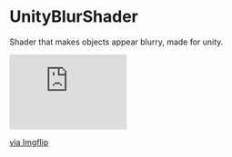 # UnityBlurShader
Shader that makes objects appear blurry, made for unity.

<div style="width:206px;max-width:100%;"><div style="height:0;padding-bottom:64.08%;position:relative;"><iframe width="206" height="132" style="position:absolute;top:0;left:0;width:100%;height:100%;" frameBorder="0" src="https://imgflip.com/embed/4ur238"></iframe></div><p><a href="https://imgflip.com/gif/4ur238">via Imgflip</a></p></div>
